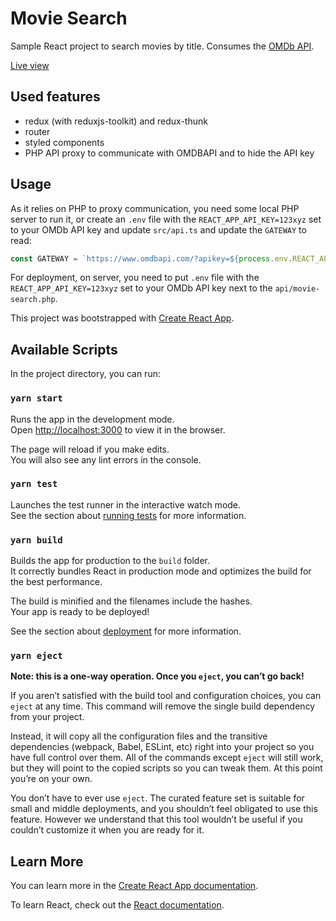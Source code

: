 # Movie Search

Sample React project to search movies by title. Consumes the [OMDb API](https://www.omdbapi.com/).

[Live view](https://movie-search.greladesign.co/)

## Used features

- redux (with reduxjs-toolkit) and redux-thunk
- router
- styled components
- PHP API proxy to communicate with OMDBAPI and to hide the API key

## Usage

As it relies on PHP to proxy communication, you need some local PHP server to run it, or create an `.env` file with the `REACT_APP_API_KEY=123xyz` set to your OMDb API key and update `src/api.ts` and update the `GATEWAY` to read:

```TypeScript
const GATEWAY = `https://www.omdbapi.com/?apikey=${process.env.REACT_APP_API_KEY}`;
```

For deployment, on server, you need to put `.env` file with the `REACT_APP_API_KEY=123xyz` set to your OMDb API key next to the `api/movie-search.php`.

This project was bootstrapped with [Create React App](https://github.com/facebook/create-react-app).

## Available Scripts

In the project directory, you can run:

### `yarn start`

Runs the app in the development mode.\
Open [http://localhost:3000](http://localhost:3000) to view it in the browser.

The page will reload if you make edits.\
You will also see any lint errors in the console.

### `yarn test`

Launches the test runner in the interactive watch mode.\
See the section about [running tests](https://facebook.github.io/create-react-app/docs/running-tests) for more information.

### `yarn build`

Builds the app for production to the `build` folder.\
It correctly bundles React in production mode and optimizes the build for the best performance.

The build is minified and the filenames include the hashes.\
Your app is ready to be deployed!

See the section about [deployment](https://facebook.github.io/create-react-app/docs/deployment) for more information.

### `yarn eject`

**Note: this is a one-way operation. Once you `eject`, you can’t go back!**

If you aren’t satisfied with the build tool and configuration choices, you can `eject` at any time. This command will remove the single build dependency from your project.

Instead, it will copy all the configuration files and the transitive dependencies (webpack, Babel, ESLint, etc) right into your project so you have full control over them. All of the commands except `eject` will still work, but they will point to the copied scripts so you can tweak them. At this point you’re on your own.

You don’t have to ever use `eject`. The curated feature set is suitable for small and middle deployments, and you shouldn’t feel obligated to use this feature. However we understand that this tool wouldn’t be useful if you couldn’t customize it when you are ready for it.

## Learn More

You can learn more in the [Create React App documentation](https://facebook.github.io/create-react-app/docs/getting-started).

To learn React, check out the [React documentation](https://reactjs.org/).
